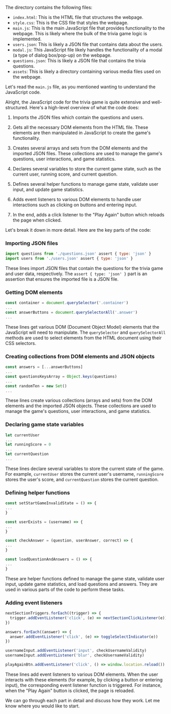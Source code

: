 The directory contains the following files:

- `index.html`: This is the HTML file that structures the webpage.
- `style.css`: This is the CSS file that styles the webpage.
- `main.js`: This is the main JavaScript file that provides functionality to the webpage. This is likely where the bulk of the trivia game logic is implemented.
- `users.json`: This is likely a JSON file that contains data about the users.
- `modal.js`: This JavaScript file likely handles the functionality of a modal (a type of dialog box/pop-up) on the webpage.
- `questions.json`: This is likely a JSON file that contains the trivia questions.
- `assets`: This is likely a directory containing various media files used on the webpage.

Let's read the `main.js` file, as you mentioned wanting to understand the JavaScript code.

Alright, the JavaScript code for the trivia game is quite extensive and well-structured. Here's a high-level overview of what the code does:

1. Imports the JSON files which contain the questions and users.

2. Gets all the necessary DOM elements from the HTML file. These elements are then manipulated in JavaScript to create the game's functionality.

3. Creates several arrays and sets from the DOM elements and the imported JSON files. These collections are used to manage the game's questions, user interactions, and game statistics.

4. Declares several variables to store the current game state, such as the current user, running score, and current question.

5. Defines several helper functions to manage game state, validate user input, and update game statistics.

6. Adds event listeners to various DOM elements to handle user interactions such as clicking on buttons and entering input.

7. In the end, adds a click listener to the "Play Again" button which reloads the page when clicked.

Let's break it down in more detail. Here are the key parts of the code:

### Importing JSON files

```javascript
import questions from './questions.json' assert { type: 'json' }
import users from './users.json' assert { type: 'json' }
```

These lines import JSON files that contain the questions for the trivia game and user data, respectively. The `assert { type: 'json' }` part is an assertion that ensures the imported file is a JSON file.

### Getting DOM elements

```javascript
const container = document.querySelector('.container')
...
const answerButtons = document.querySelectorAll('.answer')
...
```

These lines get various DOM (Document Object Model) elements that the JavaScript will need to manipulate. The `querySelector` and `querySelectorAll` methods are used to select elements from the HTML document using their CSS selectors.

### Creating collections from DOM elements and JSON objects

```javascript
const answers = [...answerButtons]
...
const questionsKeysArray = Object.keys(questions)
...
const randomTen = new Set()
...
```

These lines create various collections (arrays and sets) from the DOM elements and the imported JSON objects. These collections are used to manage the game's questions, user interactions, and game statistics.

### Declaring game state variables

```javascript
let currentUser
...
let runningScore = 0
...
let currentQuestion
...
```

These lines declare several variables to store the current state of the game. For example, `currentUser` stores the current user's username, `runningScore` stores the user's score, and `currentQuestion` stores the current question.

### Defining helper functions

```javascript
const setStartGameInvalidState = () => {
...
}

const userExists = (username) => {
...
}

const checkAnswer = (question, userAnswer, correct) => {
...
}

const loadQuestionAndAnswers = () => {
...
}
```

These are helper functions defined to manage the game state, validate user input, update game statistics, and load questions and answers. They are used in various parts of the code to perform these tasks.

### Adding event listeners

```javascript
nextSectionTriggers.forEach((trigger) => {
  trigger.addEventListener('click', (e) => nextSectionClickListener(e))
})

answers.forEach((answer) => {
  answer.addEventListener('click', (e) => toggleSelectIndicator(e))
})

usernameInput.addEventListener('input', checkUsernameValidity)
usernameInput.addEventListener('blur', checkUsernameValidity)

playAgainBtn.addEventListener('click', () => window.location.reload())
```

These lines add event listeners to various DOM elements. When the user interacts with these elements (for example, by clicking a button or entering input), the corresponding event listener function is triggered. For instance, when the "Play Again" button is clicked, the page is reloaded.

We can go through each part in detail and discuss how they work. Let me know where you would like to start.
